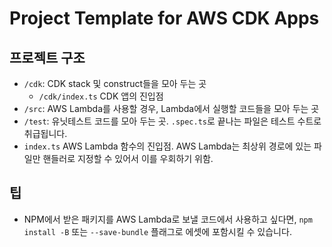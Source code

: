Project Template for AWS CDK Apps
=================================

프로젝트 구조
-------------

 - `/cdk`: CDK stack 및 construct들을 모아 두는 곳
   - `/cdk/index.ts` CDK 앱의 진입점
 - `/src`: AWS Lambda를 사용할 경우, Lambda에서 실행할 코드들을 모아 두는 곳
 - `/test`: 유닛테스트 코드를 모아 두는 곳. `.spec.ts`로 끝나는 파일은 테스트 수트로 취급됩니다.
 - `index.ts` AWS Lambda 함수의 진입점. AWS Lambda는 최상위 경로에 있는 파일만 핸들러로 지정할 수 있어서 이를 우회하기 위함.

팁
--

 - NPM에서 받은 패키지를 AWS Lambda로 보낼 코드에서 사용하고 싶다면, `npm install -B` 또는 `--save-bundle` 플래그로 에셋에 포함시킬 수 있습니다.
